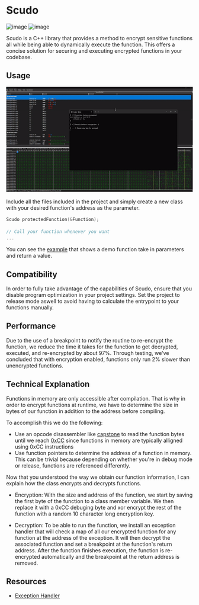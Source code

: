 # Scudo
![image](https://img.shields.io/badge/C%2B%2B-00599C?style=for-the-badge&logo=c%2B%2B&logoColor=white) ![image](https://img.shields.io/badge/Windows-0078D6?style=for-the-badge&logo=windows&logoColor=white)

 Scudo is a C++ library that provides a method to encrypt sensitive functions all while being able to dynamically execute the function. This offers a concise solution for securing and executing encrypted functions in your codebase.
 
 ## Usage
 ![banner](img/demo.gif)
 
 Include all the files included in the project and simply create a new class with your desired function's address as the parameter. 

```cpp
Scudo protectedFunction(&Function);

// Call your function whenever you want 
...
```

You can see the [example](https://github.com/B64-Cryptzo/Scudo/blob/main/Scudo/B64EncryptionDemo.cpp) that shows a demo function take in parameters and return a value.

## Compatibility
In order to fully take advantage of the capabilities of Scudo, ensure that you disable program optimization in your project settings. Set the project to release mode aswell to avoid having to calculate the entrypoint to your functions manually.

## Performance
Due to the use of a breakpoint to notify the routine to re-encrypt the function, we reduce the time it takes for the function to get decrypted, executed, and re-encrypted by about 97%. Through testing, we've concluded that with encryption enabled, functions only run 2% slower than unencrypted functions. 

## Technical Explanation
Functions in memory are only accessible after compilation. That is why in order to encrypt functions at runtime, we have to determine the size in bytes of our function in addition to the address before compiling. 

To accomplish this we do the following:
- Use an opcode disassembler like [capstone](https://github.com/capstone-engine/capstone) to read the function bytes until we reach [0xCC](https://en.wikipedia.org/wiki/INT_(x86_instruction)#:~:text=The%20INT3%20instruction%20is%20a,are%20encoded%20using%20two%20bytes.) since functions in memory are typically alligned using 0xCC instructions
- Use function pointers to determine the address of a function in memory. This can be trivial because depending on whether you're in debug mode or release, functions are referenced differently.

Now that you understood the way we obtain our function information, I can explain how the class encrypts and decrypts functions.

- Encryption: With the size and address of the function, we start by saving the first byte of the function to a class member variable. We then replace it with a 0xCC debuging byte and xor encrypt the rest of the function with a random 10 character long encryption key. 

- Decryption: To be able to run the function, we install an exception handler that will check a map of all our encrypted function for any function at the address of the exception. It will then decrypt the associated function and set a breakpoint at the function's return address. After the function finishes execution, the function is re-encrypted automatically and the breakpoint at the return address is removed.

## Resources
- [Exception Handler](https://learn.microsoft.com/en-us/windows/win32/debug/vectored-exception-handling)
